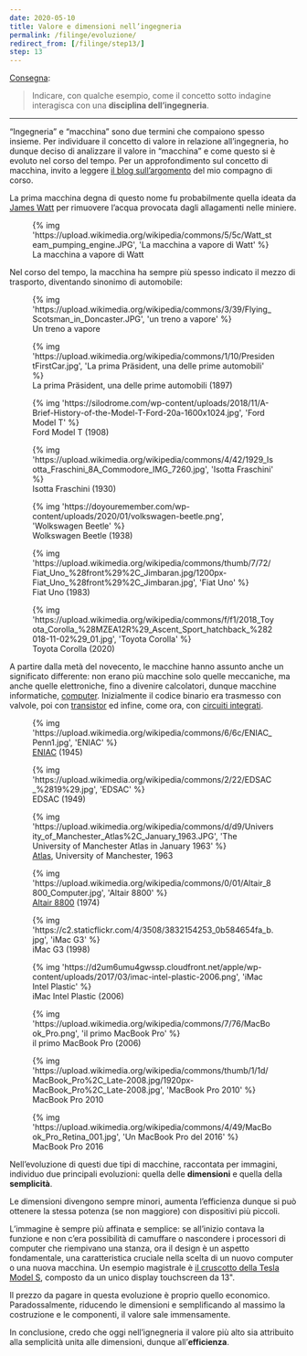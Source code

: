 ```yaml
---
date: 2020-05-10
title: Valore e dimensioni nell’ingegneria
permalink: /filinge/evoluzione/
redirect_from: [/filinge/step13/]
step: 13
---
```

[Consegna](https://filinge.blogspot.com/2020/05/step-13-nellingegneria.html):

> Indicare, con qualche esempio, come il concetto sotto indagine interagisca con una **disciplina dell’ingegneria**. 

---
“Ingegneria” e “macchina” sono due termini che compaiono spesso insieme. Per individuare il concetto di valore in relazione all’ingegneria, ho dunque deciso di analizzare il valore in “macchina” e come questo si è evoluto nel corso del tempo. Per un approfondimento sul concetto di macchina, invito a leggere [il blog sull’argomento](https://f274723.blogspot.com/) del mio compagno di corso.

La prima macchina degna di questo nome fu probabilmente quella ideata da [James Watt](https://www.treccani.it/enciclopedia/james-watt) per rimuovere l’acqua provocata dagli allagamenti nelle miniere.

<figure>
	{% img 'https://upload.wikimedia.org/wikipedia/commons/5/5c/Watt_steam_pumping_engine.JPG', 'La macchina a vapore di Watt' %}
	<figcaption>La macchina a vapore di Watt</figcaption>
</figure>

Nel corso del tempo, la macchina ha sempre più spesso indicato il mezzo di trasporto, diventando sinonimo di automobile:

<figure>
	{% img 'https://upload.wikimedia.org/wikipedia/commons/3/39/Flying_Scotsman_in_Doncaster.JPG', 'un treno a vapore' %}
	<figcaption>Un treno a vapore</figcaption>
</figure>

<figure>
	{% img 'https://upload.wikimedia.org/wikipedia/commons/1/10/PresidentFirstCar.jpg', 'La prima Präsident, una delle prime automobili' %}
	<figcaption>La prima Präsident, una delle prime automobili (1897)</figcaption>
</figure>

<figure>
	{% img 'https://silodrome.com/wp-content/uploads/2018/11/A-Brief-History-of-the-Model-T-Ford-20a-1600x1024.jpg', 'Ford Model T' %}
	<figcaption>Ford Model T (1908)</figcaption>
</figure>

<figure>
	{% img 'https://upload.wikimedia.org/wikipedia/commons/4/42/1929_Isotta_Fraschini_8A_Commodore_IMG_7260.jpg', 'Isotta Fraschini' %}
	<figcaption>Isotta Fraschini (1930)</figcaption>
</figure>

<figure>
	{% img 'https://doyouremember.com/wp-content/uploads/2020/01/volkswagen-beetle.png', 'Wolkswagen Beetle' %}
	<figcaption>Wolkswagen Beetle (1938)</figcaption>
</figure>

<figure>
	{% img 'https://upload.wikimedia.org/wikipedia/commons/thumb/7/72/Fiat_Uno_%28front%29%2C_Jimbaran.jpg/1200px-Fiat_Uno_%28front%29%2C_Jimbaran.jpg', 'Fiat Uno' %}
	<figcaption>Fiat Uno (1983)</figcaption>
</figure>

<figure>
	{% img 'https://upload.wikimedia.org/wikipedia/commons/f/f1/2018_Toyota_Corolla_%28MZEA12R%29_Ascent_Sport_hatchback_%282018-11-02%29_01.jpg', 'Toyota Corolla' %}
	<figcaption>Toyota Corolla (2020)</figcaption>
</figure>

A partire dalla metà del novecento, le macchine hanno assunto anche un significato differente: non erano più macchine solo quelle meccaniche, ma anche quelle elettroniche, fino a divenire calcolatori, dunque macchine informatiche, <a href='https://en.wikipedia.org/wiki/History_of_computing_hardware' hreflang='it'>computer</a>. Inizialmente il codice binario era trasmesso con valvole, poi con [transistor](https://it.wikipedia.org/wiki/Transistor) ed infine, come ora, con [circuiti integrati](https://it.wikipedia.org/wiki/Circuito_integrato).

<figure>
	{% img 'https://upload.wikimedia.org/wikipedia/commons/6/6c/ENIAC_Penn1.jpg', 'ENIAC' %}
	<figcaption><a href='https://it.wikipedia.org/wiki/ENIAC' title='ENIAC su Wikipedia'>ENIAC</a> (1945)</figcaption>
</figure>

<figure>
	{% img 'https://upload.wikimedia.org/wikipedia/commons/2/22/EDSAC_%2819%29.jpg', 'EDSAC' %}
	<figcaption>EDSAC (1949)</figcaption>
</figure>

<figure>
	{% img 'https://upload.wikimedia.org/wikipedia/commons/d/d9/University_of_Manchester_Atlas%2C_January_1963.JPG', 'The University of Manchester Atlas in January 1963' %}
	<figcaption><a href='https://en.wikipedia.org/wiki/Atlas_%28computer%29' title='Atlas su Wikipedia'>Atlas</a>, University of Manchester, 1963</figcaption>
</figure>

<figure>
	{% img 'https://upload.wikimedia.org/wikipedia/commons/0/01/Altair_8800_Computer.jpg', 'Altair 8800' %}
	<figcaption><a href='https://en.wikipedia.org/wiki/Altair_8800' title='Altair 8800 su Wikipedia'>Altair 8800</a> (1974)</figcaption>
</figure>

<figure>
	{% img 'https://c2.staticflickr.com/4/3508/3832154253_0b584654fa_b.jpg', 'iMac G3' %}
	<figcaption>iMac G3 (1998)</figcaption>
</figure>

<figure>
	{% img 'https://d2um6umu4gwssp.cloudfront.net/apple/wp-content/uploads/2017/03/imac-intel-plastic-2006.png', 'iMac Intel Plastic' %}
	<figcaption>iMac Intel Plastic (2006)</figcaption>
</figure>

<figure>
	{% img 'https://upload.wikimedia.org/wikipedia/commons/7/76/MacBook_Pro.png', 'il primo MacBook Pro' %}
	<figcaption>il primo MacBook Pro (2006)</figcaption>
</figure>

<figure>
	{% img 'https://upload.wikimedia.org/wikipedia/commons/thumb/1/1d/MacBook_Pro%2C_Late-2008.jpg/1920px-MacBook_Pro%2C_Late-2008.jpg', 'MacBook Pro 2010' %}
	<figcaption>MacBook Pro 2010</figcaption>
</figure>

<figure>
	{% img 'https://upload.wikimedia.org/wikipedia/commons/4/49/MacBook_Pro_Retina_001.jpg', 'Un MacBook Pro del 2016' %}
	<figcaption>MacBook Pro 2016</figcaption>
</figure>

Nell’evoluzione di questi due tipi di macchine, raccontata per immagini, individuo due principali evoluzioni: quella delle **dimensioni** e quella della **semplicità**.

Le dimensioni divengono sempre minori, aumenta l’efficienza dunque si può ottenere la stessa potenza (se non maggiore) con dispositivi più piccoli.

L’immagine è sempre più affinata e semplice: se all’inizio contava la funzione e non c’era possibilità di camuffare o nascondere i processori di computer che riempivano una stanza, ora il design è un aspetto fondamentale, una caratteristica cruciale nella scelta di un nuovo computer o una nuova macchina. Un esempio magistrale è [il cruscotto della Tesla Model S](https://www.teslarati.com/wp-content/uploads/2018/06/tesla-model-s-dashboard.jpg), composto da un unico display touchscreen da 13".

Il prezzo da pagare in questa evoluzione è proprio quello economico. Paradossalmente, riducendo le dimensioni e semplificando al massimo la costruzione e le componenti, il valore sale immensamente.

In conclusione, credo che oggi nell’ignegneria il valore più alto sia attribuito alla semplicità unita alle dimensioni, dunque all’**efficienza**.
